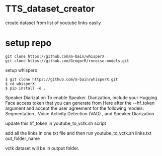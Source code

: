 # TTS_dataset_creator
create dataset from list of youtube links easily
# setup repo
```
git clone https://github.com/m-bain/whisperX
git clone https://github.com/GregorR/rnnoise-models.git
```

setup whisperx

```
$ git clone https://github.com/m-bain/whisperX.git
$ cd whisperX
$ pip install -e .
```
Speaker Diarization
To enable Speaker. Diarization, include your Hugging Face access token that you can generate from Here after the --hf_token argument and accept the user agreement for the following models: Segmentation , Voice Activity Detection (VAD) , and Speaker Diarization

update this hf_token in youtube_to_vctk.sh script

add all the links in one txt file
and then run
youtube_to_vctk.sh links.txt out_folder_name

vctk dataset will be in output folder.
